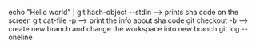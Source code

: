 
echo "Hello world" | git hash-object --stdin --> prints sha code on the screen 
git cat-file <commit-id> -p --> print the info about sha code
git checkout -b --> create new branch and change the workspace into new branch
git log --oneline
